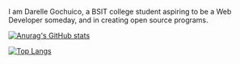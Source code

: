 I am Darelle Gochuico, a BSIT college student aspiring to be a Web Developer someday, and in creating open source programs.

[![Anurag's GitHub stats](https://github-readme-stats.vercel.app/api?username=gochuicod)](https://github.com/gochuicod/github-readme-stats)

[![Top Langs](https://github-readme-stats.vercel.app/api/top-langs/?username=gochuicod)](https://github.com/gochuicod/github-readme-stats)
